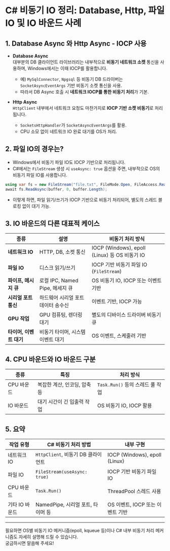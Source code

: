 
# C# 비동기 IO 정리: Database, Http, 파일 IO 및 IO 바운드 사례

## 1. Database Async 와 Http Async - IOCP 사용

- **Database Async**  
  대부분의 DB 클라이언트 라이브러리는 내부적으로 **비동기 네트워크 소켓** 통신을 사용하며, Windows에서는 이때 IOCP를 활용합니다.  
  - 예) `MySqlConnector`, `Npgsql` 등 비동기 DB 드라이버는 `SocketAsyncEventArgs` 기반 비동기 소켓 통신을 사용.  
  - 따라서 DB Async 호출 시 **네트워크 IOCP를 통한 비동기 처리**가 기본.

- **Http Async**  
  `HttpClient` 내부에서 네트워크 요청도 마찬가지로 **IOCP 기반 소켓 비동기**로 처리됩니다.  
  - `SocketsHttpHandler`가 `SocketAsyncEventArgs`를 활용.  
  - CPU 소모 없이 네트워크 IO 완료 대기를 OS가 처리.

## 2. 파일 IO의 경우는?

- Windows에서 비동기 파일 IO도 IOCP 기반으로 처리됩니다.  
- C#에서는 `FileStream` 생성 시 `useAsync: true` 옵션을 주면, 내부적으로 OS의 비동기 파일 IO를 사용합니다.

```csharp
using var fs = new FileStream("file.txt", FileMode.Open, FileAccess.Read, FileShare.Read, 4096, useAsync: true);
await fs.ReadAsync(buffer, 0, buffer.Length);
```

- 이렇게 하면, 파일 읽기/쓰기가 IOCP 기반으로 비동기 처리되어, 별도의 스레드 블로킹 없이 대기 가능.

## 3. IO 바운드의 다른 대표적 케이스

| 종류          | 설명                                    | 비동기 처리 방식                    |
|----------------|---------------------------------------|----------------------------------|
| **네트워크 IO** | HTTP, DB, 소켓 통신                    | IOCP (Windows), epoll (Linux) 등 OS 비동기 IO |
| **파일 IO**    | 디스크 읽기/쓰기                       | IOCP 기반 비동기 파일 IO (`FileStream`) |
| **파이프, 메시지 큐** | 로컬 IPC, Named Pipe, 메세지 큐            | OS 비동기 IO, IOCP 또는 이벤트 기반     |
| **시리얼 포트 통신** | 하드웨어 시리얼 포트 데이터 송수신             | 이벤트 기반, IOCP 가능               |
| **GPU 작업**   | GPU 컴퓨팅, 렌더링 대기                 | 별도의 디바이스 드라이버 비동기 큐     |
| **타이머, 이벤트 대기** | 비동기 타이머, 시스템 이벤트 대기            | OS 이벤트, 스케줄러 기반               |

## 4. CPU 바운드와 IO 바운드 구분

| 종류      | 특징                        | 처리 방식                  |
|-----------|----------------------------|---------------------------|
| CPU 바운드 | 복잡한 계산, 인코딩, 압축 등 | `Task.Run()` 등의 스레드 풀 작업 |
| IO 바운드  | 대기 시간이 긴 입출력 작업     | OS 비동기 IO, IOCP 활용      |

## 5. 요약

| 작업 유형    | C# 비동기 처리 방법                      | 내부 구현                       |
|--------------|-----------------------------------------|--------------------------------|
| 네트워크 IO  | `HttpClient`, 비동기 DB 클라이언트         | IOCP (Windows), epoll (Linux)   |
| 파일 IO      | `FileStream(useAsync: true)`             | IOCP 기반 비동기 파일 IO         |
| CPU 바운드   | `Task.Run()`                             | ThreadPool 스레드 사용          |
| 기타 IO 바운드 | NamedPipe, 시리얼 포트, 타이머 등          | OS 이벤트, IOCP 또는 이벤트 기반  |

---

필요하면 OS별 비동기 IO 메커니즘(epoll, kqueue 등)이나 C# 내부 비동기 처리 메커니즘도 자세히 설명해 드릴 수 있습니다.  
궁금하시면 말씀해 주세요!
